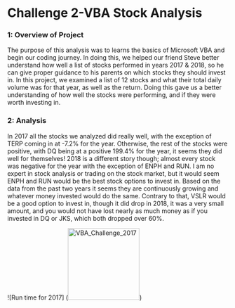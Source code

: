 # Challenge 2-VBA Stock Analysis

### 1: Overview of Project

The purpose of this analysis was to learns the basics of Microsoft VBA and begin our coding journey. In doing this, we helped our friend Steve better understand how well a list of stocks performed in years 2017 & 2018, so he can give proper guidance to his parents on which stocks they should invest in. In this project, we examined a list of 12 stocks and what their total daily volume was for that year, as well as the return. Doing this gave us a better understanding of how well the stocks were performing, and if they were worth investing in.



### 2: Analysis

In 2017 all the stocks we analyzed did really well, with the exception of TERP coming in at -7.2% for the year. Otherwise, the rest of the stocks were positive, with DQ being at a positive 199.4% for the year, it seems they did well for themselves! 2018 is a different story though; almost every stock was negative for the year with the exception of ENPH and RUN. I am no expert in stock analysis or trading on the stock market, but it would seem ENPH and RUN would be the best stock options to invest in. Based on the data from the past two years it seems they are continuously growing and whatever money invested would do the same. Contrary to that, VSLR would be a good option to invest in, though it did drop in 2018, it was a very small amount, and you would not have lost nearly as much money as if you invested in DQ or JKS, which both dropped over 60%.




![Run time for 2017] (<img width="163" alt="VBA_Challenge_2017" src="https://user-images.githubusercontent.com/95730890/148807419-683afa2a-8230-4b66-8bda-d4f8986a2543.PNG">)

